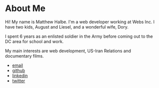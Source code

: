 # About Me

Hi! My name is Matthew Halbe. I'm a web developer working at Webs Inc. I have two kids, August and Liesel, and a wonderful wife, Dory.

I spent 6 years as an enlisted soldier in the Army before coming out to the DC area for school and work.

My main interests are web development, US-Iran Relations and documentary films.

* [email](mailto:matthew.c.halbe@gmail.com)
* [github](https://github.com/eblahm)
* [linkedin](https://www.linkedin.com/pub/matthew-halbe/2b/a37/911)
* [twitter](https://twitter.com/_yonant)


